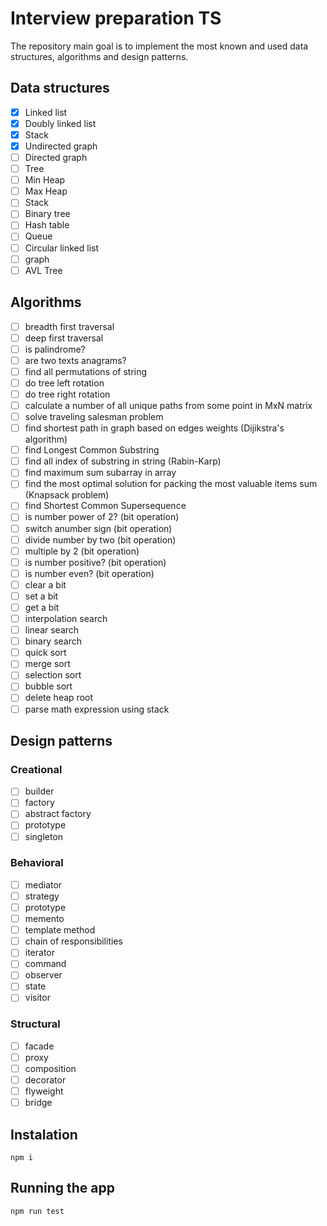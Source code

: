# Interview preparation TS

The repository main goal is to implement the most known and used data structures, algorithms and design patterns.

## Data structures

- [x] Linked list
- [x] Doubly linked list
- [x] Stack
- [x] Undirected graph
- [ ] Directed graph
- [ ] Tree
- [ ] Min Heap
- [ ] Max Heap
- [ ] Stack
- [ ] Binary tree
- [ ] Hash table
- [ ] Queue
- [ ] Circular linked list
- [ ] graph
- [ ] AVL Tree

## Algorithms

- [ ] breadth first traversal
- [ ] deep first traversal
- [ ] is palindrome?
- [ ] are two texts anagrams?
- [ ] find all permutations of string
- [ ] do tree left rotation
- [ ] do tree right rotation
- [ ] calculate a number of all unique paths from some point in MxN matrix
- [ ] solve traveling salesman problem
- [ ] find shortest path in graph based on edges weights (Dijikstra's algorithm)
- [ ] find Longest Common Substring
- [ ] find all index of substring in string (Rabin-Karp)
- [ ] find maximum sum subarray in array
- [ ] find the most optimal solution for packing the most valuable items sum (Knapsack problem)
- [ ] find Shortest Common Supersequence
- [ ] is number power of 2? (bit operation)
- [ ] switch  anumber sign (bit operation)
- [ ] divide number by two (bit operation)
- [ ] multiple by 2 (bit operation)
- [ ] is number positive? (bit operation)
- [ ] is number even? (bit operation)
- [ ] clear a bit
- [ ] set a bit
- [ ] get a bit
- [ ] interpolation search
- [ ] linear search
- [ ] binary search
- [ ] quick sort
- [ ] merge sort
- [ ] selection sort
- [ ] bubble sort
- [ ] delete heap root
- [ ] parse math expression using stack

## Design patterns

### Creational

- [ ] builder
- [ ] factory
- [ ] abstract factory
- [ ] prototype
- [ ] singleton

### Behavioral

- [ ] mediator
- [ ] strategy
- [ ] prototype
- [ ] memento
- [ ] template method
- [ ] chain of responsibilities
- [ ] iterator
- [ ] command
- [ ] observer
- [ ] state
- [ ] visitor

### Structural

- [ ] facade
- [ ] proxy
- [ ] composition
- [ ] decorator
- [ ] flyweight
- [ ] bridge

## Instalation

`npm i`

## Running the app

`npm run test`
